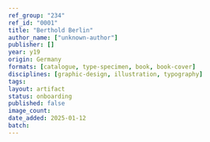 ```yaml
---
ref_group: "234"
ref_id: "0001"
title: "Berthold Berlin"
author_name: ["unknown-author"]
publisher: []
year: y19
origin: Germany
formats: [catalogue, type-specimen, book, book-cover]
disciplines: [graphic-design, illustration, typography]
tags:
layout: artifact
status: onboarding
published: false
image_count:
date_added: 2025-01-12
batch:
---
```

